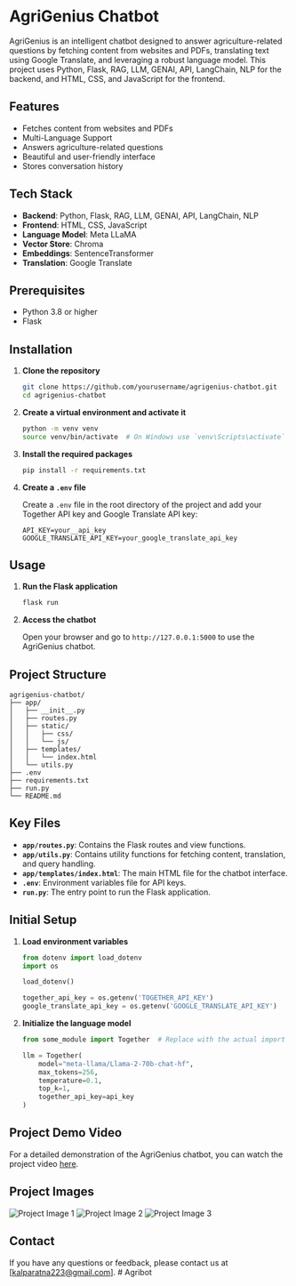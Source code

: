 # AgriGenius Chatbot

AgriGenius is an intelligent chatbot designed to answer agriculture-related questions by fetching content from websites and PDFs, translating text using Google Translate, and leveraging a robust language model. This project uses Python, Flask, RAG, LLM, GENAI, API, LangChain, NLP for the backend, and HTML, CSS, and JavaScript for the frontend.

## Features

- Fetches content from websites and PDFs
- Multi-Language Support
- Answers agriculture-related questions
- Beautiful and user-friendly interface
- Stores conversation history

## Tech Stack

- **Backend**: Python, Flask, RAG, LLM, GENAI, API, LangChain, NLP
- **Frontend**: HTML, CSS, JavaScript
- **Language Model**: Meta LLaMA
- **Vector Store**: Chroma
- **Embeddings**: SentenceTransformer
- **Translation**: Google Translate

## Prerequisites

- Python 3.8 or higher
- Flask

## Installation

1. **Clone the repository**

   ```bash
   git clone https://github.com/yourusername/agrigenius-chatbot.git
   cd agrigenius-chatbot
   ```

2. **Create a virtual environment and activate it**

   ```bash
   python -m venv venv
   source venv/bin/activate  # On Windows use `venv\Scripts\activate`
   ```

3. **Install the required packages**

   ```bash
   pip install -r requirements.txt
   ```

4. **Create a `.env` file**

   Create a `.env` file in the root directory of the project and add your Together API key and Google Translate API key:

   ```
   API_KEY=your__api_key
   GOOGLE_TRANSLATE_API_KEY=your_google_translate_api_key
   ```

## Usage

1. **Run the Flask application**

   ```bash
   flask run
   ```

2. **Access the chatbot**

   Open your browser and go to `http://127.0.0.1:5000` to use the AgriGenius chatbot.

## Project Structure

```
agrigenius-chatbot/
├── app/
│   ├── __init__.py
│   ├── routes.py
│   ├── static/
│   │   ├── css/
│   │   └── js/
│   ├── templates/
│   │   └── index.html
│   └── utils.py
├── .env
├── requirements.txt
├── run.py
└── README.md
```

## Key Files

- **`app/routes.py`**: Contains the Flask routes and view functions.
- **`app/utils.py`**: Contains utility functions for fetching content, translation, and query handling.
- **`app/templates/index.html`**: The main HTML file for the chatbot interface.
- **`.env`**: Environment variables file for API keys.
- **`run.py`**: The entry point to run the Flask application.

## Initial Setup

1. **Load environment variables**

   ```python
   from dotenv import load_dotenv
   import os

   load_dotenv()

   together_api_key = os.getenv('TOGETHER_API_KEY')
   google_translate_api_key = os.getenv('GOOGLE_TRANSLATE_API_KEY')
   ```

2. **Initialize the language model**

   ```python
   from some_module import Together  # Replace with the actual import for Together

   llm = Together(
       model="meta-llama/Llama-2-70b-chat-hf",
       max_tokens=256,
       temperature=0.1,
       top_k=1,
       together_api_key=api_key
   )
   ```

## Project Demo Video

For a detailed demonstration of the AgriGenius chatbot, you can watch the project video [here](https://drive.google.com/file/d/1S6G1OXv2e6Wbw6-UmE9NuHpT5MAvsPlR/view?usp=sharing).

## Project Images

![Project Image 1](images/Agri1.png)
![Project Image 2](images/Agri2.png)
![Project Image 3](images/Agri3.png)


## Contact

If you have any questions or feedback, please contact us at [kalparatna223@gmail.com].
#   A g r i b o t  
 